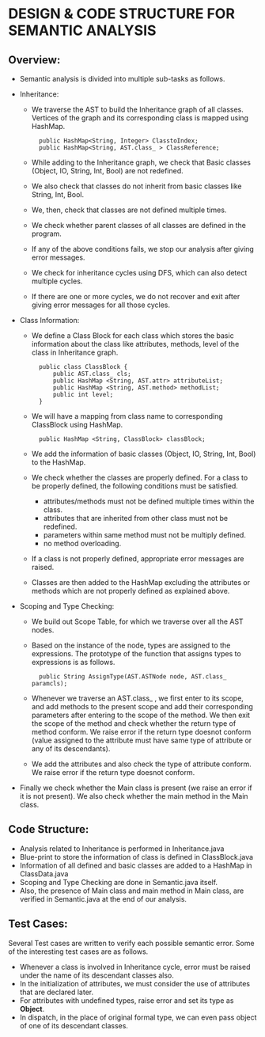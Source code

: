 # DESIGN & CODE STRUCTURE FOR SEMANTIC ANALYSIS

## Overview:

* Semantic analysis is divided into multiple sub-tasks as follows.

* Inheritance: 
	* We traverse the AST to build the Inheritance graph of all classes. Vertices of the graph and its corresponding class is mapped using HashMap.
			
			public HashMap<String, Integer> ClasstoIndex;
			public HashMap<String, AST.class_ > ClassReference;
	
	* While adding to the Inheritance graph, we check that Basic classes (Object, IO, String, Int, Bool) are not redefined.
	* We also check that classes do not inherit from basic classes like String, Int, Bool.
	* We, then, check that classes are not defined multiple times.
	* We check whether parent classes of all classes are defined in the program.
	* If any of the above conditions fails, we stop our analysis after giving error messages.
	* We check for inheritance cycles using DFS, which can also detect multiple cycles.
	* If there are one or more cycles, we do not recover and exit after giving error messages for all those cycles.

* Class Information:
	* We define a Class Block for each class which stores the basic information about the class like attributes, methods, level of the class in Inheritance graph.
			
			public class ClassBlock {
				public AST.class_ cls;
				public HashMap <String, AST.attr> attributeList;
				public HashMap <String, AST.method> methodList;
				public int level;
			}
			
	* We will have a mapping from class name to corresponding ClassBlock using HashMap.
	
			public HashMap <String, ClassBlock> classBlock;
			
	* We add the information of basic classes (Object, IO, String, Int, Bool) to the HashMap.
	* We check whether the classes are properly defined. For a class to be properly defined, the following conditions must be satisfied.
		* attributes/methods must not be defined multiple times within the class.
		* attributes that are inherited from other class must not be redefined.
		* parameters within same method must not be multiply defined.
		* no method overloading.
	* If a class is not properly defined, appropriate error messages are raised.
	* Classes are then added to the HashMap excluding the attributes or methods which are not properly defined as explained above.
	
* Scoping and Type Checking:
	* We build out Scope Table, for which we traverse over all the AST nodes.
	* Based on the instance of the node, types are assigned to the expressions. The prototype of the function that assigns types to expressions is as follows.
	
			public String AssignType(AST.ASTNode node, AST.class_ paramcls);
	
	* Whenever we traverse an AST.class_ , we first enter to its scope, and add methods to the present scope and add their corresponding parameters after entering to the scope of the method. We then exit the scope of the method and check whether the return type of method conform. We raise error if the return type doesnot conform (value assigned to the attribute must have same type of attribute or any of its descendants).
	* We add the attributes and also check the type of attribute conform. We raise error if the return type doesnot conform.

* Finally we check whether the Main class is present (we raise an error if it is not present). We also check whether the main method in the Main class.

## Code Structure:

* Analysis related to Inheritance is performed in Inheritance.java
* Blue-print to store the information of class is defined in ClassBlock.java
* Information of all defined and basic classes are added to a HashMap in ClassData.java
* Scoping and Type Checking are done in Semantic.java itself.
* Also, the presence of Main class and main method in Main class, are verified in Semantic.java at the end of our analysis.

## Test Cases:
Several Test cases are written to verify each possible semantic error. Some of the interesting test cases are as follows.
* Whenever a class is involved in Inheritance cycle, error must be raised under the name of its descendant classes also.
* In the initialization of attributes, we must consider the use of attributes that are declared later.
* For attributes with undefined types, raise error and set its type as **Object**.
* In dispatch, in the place of original formal type, we can even pass object of one of its descendant classes.
